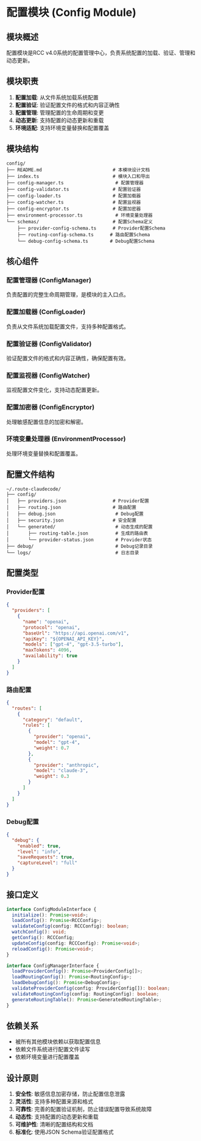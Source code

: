 # 配置模块 (Config Module)

## 模块概述

配置模块是RCC v4.0系统的配置管理中心，负责系统配置的加载、验证、管理和动态更新。

## 模块职责

1. **配置加载**: 从文件系统加载系统配置
2. **配置验证**: 验证配置文件的格式和内容正确性
3. **配置管理**: 管理配置的生命周期和变更
4. **动态更新**: 支持配置的动态更新和重载
5. **环境适配**: 支持环境变量替换和配置覆盖

## 模块结构

```
config/
├── README.md                          # 本模块设计文档
├── index.ts                           # 模块入口和导出
├── config-manager.ts                   # 配置管理器
├── config-validator.ts                # 配置验证器
├── config-loader.ts                   # 配置加载器
├── config-watcher.ts                  # 配置监视器
├── config-encryptor.ts                # 配置加密器
├── environment-processor.ts            # 环境变量处理器
└── schemas/                           # 配置Schema定义
    ├── provider-config-schema.ts      # Provider配置Schema
    ├── routing-config-schema.ts      # 路由配置Schema
    └── debug-config-schema.ts        # Debug配置Schema
```

## 核心组件

### 配置管理器 (ConfigManager)
负责配置的完整生命周期管理，是模块的主入口点。

### 配置加载器 (ConfigLoader)
负责从文件系统加载配置文件，支持多种配置格式。

### 配置验证器 (ConfigValidator)
验证配置文件的格式和内容正确性，确保配置有效。

### 配置监视器 (ConfigWatcher)
监视配置文件变化，支持动态配置更新。

### 配置加密器 (ConfigEncryptor)
处理敏感配置信息的加密和解密。

### 环境变量处理器 (EnvironmentProcessor)
处理环境变量替换和配置覆盖。

## 配置文件结构

```
~/.route-claudecode/
├── config/
│   ├── providers.json                 # Provider配置
│   ├── routing.json                   # 路由配置
│   ├── debug.json                      # Debug配置
│   ├── security.json                  # 安全配置
│   └── generated/                      # 动态生成的配置
│       ├── routing-table.json          # 生成的路由表
│       └── provider-status.json        # Provider状态
├── debug/                              # Debug记录目录
└── logs/                               # 日志目录
```

## 配置类型

### Provider配置
```json
{
  "providers": [
    {
      "name": "openai",
      "protocol": "openai",
      "baseUrl": "https://api.openai.com/v1",
      "apiKey": "${OPENAI_API_KEY}",
      "models": ["gpt-4", "gpt-3.5-turbo"],
      "maxTokens": 4096,
      "availability": true
    }
  ]
}
```

### 路由配置
```json
{
  "routes": [
    {
      "category": "default",
      "rules": [
        {
          "provider": "openai",
          "model": "gpt-4",
          "weight": 0.7
        },
        {
          "provider": "anthropic", 
          "model": "claude-3",
          "weight": 0.3
        }
      ]
    }
  ]
}
```

### Debug配置
```json
{
  "debug": {
    "enabled": true,
    "level": "info",
    "saveRequests": true,
    "captureLevel": "full"
  }
}
```

## 接口定义

```typescript
interface ConfigModuleInterface {
  initialize(): Promise<void>;
  loadConfig(): Promise<RCCConfig>;
  validateConfig(config: RCCConfig): boolean;
  watchConfig(): void;
  getConfig(): RCCConfig;
  updateConfig(config: RCCConfig): Promise<void>;
  reloadConfig(): Promise<void>;
}

interface ConfigManagerInterface {
  loadProviderConfig(): Promise<ProviderConfig[]>;
  loadRoutingConfig(): Promise<RoutingConfig>;
  loadDebugConfig(): Promise<DebugConfig>;
  validateProviderConfig(config: ProviderConfig[]): boolean;
  validateRoutingConfig(config: RoutingConfig): boolean;
  generateRoutingTable(): Promise<GeneratedRoutingTable>;
}
```

## 依赖关系

- 被所有其他模块依赖以获取配置信息
- 依赖文件系统进行配置文件读写
- 依赖环境变量进行配置覆盖

## 设计原则

1. **安全性**: 敏感信息加密存储，防止配置信息泄露
2. **灵活性**: 支持多种配置来源和格式
3. **可靠性**: 完善的配置验证机制，防止错误配置导致系统故障
4. **动态性**: 支持配置的动态更新和重载
5. **可维护性**: 清晰的配置结构和文档
6. **标准化**: 使用JSON Schema验证配置格式